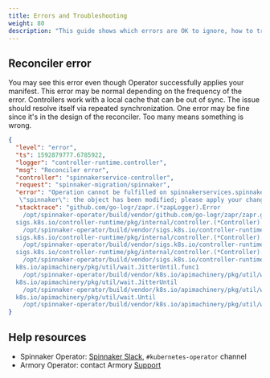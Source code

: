 ```yaml
---
title: Errors and Troubleshooting
weight: 80
description: "This guide shows which errors are OK to ignore, how to troubleshoot Operator installation and manifest deployment, and where to ask for help."
---
```


## Reconciler error

You may see this error even though Operator successfully applies your manifest.
This error may be normal depending on the frequency of the error. Controllers work with a local cache that can be out of sync. The issue should resolve itself via repeated synchronization. One error may be fine since it's in the design of the reconciler. Too many means something is wrong.

```json
{
  "level": "error",
  "ts": 1592879777.6785922,
  "logger": "controller-runtime.controller",
  "msg": "Reconciler error",
  "controller": "spinnakerservice-controller",
  "request": "spinnaker-migration/spinnaker",
  "error": "Operation cannot be fulfilled on spinnakerservices.spinnaker.armory.io
   \"spinnaker\": the object has been modified; please apply your changes to the latest version and try again",
  "stacktrace": "github.com/go-logr/zapr.(*zapLogger).Error
    /opt/spinnaker-operator/build/vendor/github.com/go-logr/zapr/zapr.go:128
  sigs.k8s.io/controller-runtime/pkg/internal/controller.(*Controller).reconcileHandler
    /opt/spinnaker-operator/build/vendor/sigs.k8s.io/controller-runtime/pkg/internal/controller/controller.go:218
  sigs.k8s.io/controller-runtime/pkg/internal/controller.(*Controller).processNextWorkItem
    /opt/spinnaker-operator/build/vendor/sigs.k8s.io/controller-runtime/pkg/internal/controller/controller.go:192
  sigs.k8s.io/controller-runtime/pkg/internal/controller.(*Controller).worker
    /opt/spinnaker-operator/build/vendor/sigs.k8s.io/controller-runtime/pkg/internal/controller/controller.go:171
  k8s.io/apimachinery/pkg/util/wait.JitterUntil.func1
    /opt/spinnaker-operator/build/vendor/k8s.io/apimachinery/pkg/util/wait/wait.go:152
  k8s.io/apimachinery/pkg/util/wait.JitterUntil
    /opt/spinnaker-operator/build/vendor/k8s.io/apimachinery/pkg/util/wait/wait.go:153
  k8s.io/apimachinery/pkg/util/wait.Until
    /opt/spinnaker-operator/build/vendor/k8s.io/apimachinery/pkg/util/wait/wait.go:88"
}
```

## Help resources

* Spinnaker Operator: [Spinnaker Slack](https://join.spinnaker.io/), `#kubernetes-operator` channel
* Armory Operator: contact Armory [Support](https://support.armory.io/)